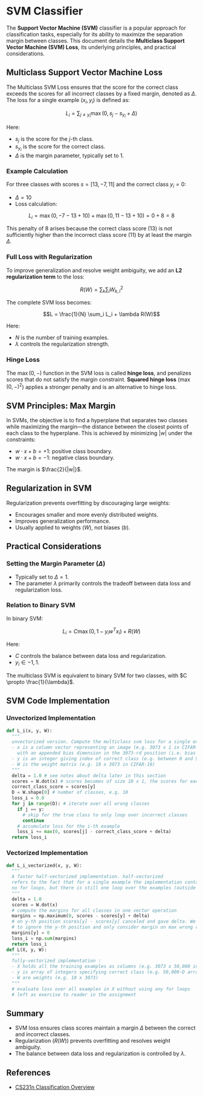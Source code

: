 # SVM Classifier

The **Support Vector Machine (SVM)** classifier is a popular approach for classification tasks, especially for its ability to maximize the separation margin between classes. This document details the **Multiclass Support Vector Machine (SVM) Loss**, its underlying principles, and practical considerations.

## Multiclass Support Vector Machine Loss

The Multiclass SVM Loss ensures that the score for the correct class exceeds the scores for all incorrect classes by a fixed margin, denoted as $\Delta$. The loss for a single example $(x_i, y_i)$ is defined as:

$$L_i = \sum_{j \neq y_i} \max(0, s_j - s_{y_i} + \Delta)$$

Here:

-   $s_j$ is the score for the $j$-th class.
-   $s_{y_i}$ is the score for the correct class.
-   $\Delta$ is the margin parameter, typically set to 1.

### Example Calculation

For three classes with scores $s = [13, -7, 11]$ and the correct class $y_i = 0$:

-   $\Delta = 10$
-   Loss calculation:

$$L_i = \max(0, -7 - 13 + 10) + \max(0, 11 - 13 + 10) = 0 + 8 = 8$$

This penalty of 8 arises because the correct class score (13) is not sufficiently higher than the incorrect class score (11) by at least the margin $\Delta$.

### Full Loss with Regularization

To improve generalization and resolve weight ambiguity, we add an **L2 regularization term** to the loss:

$$R(W) = \sum_k \sum_l W_{k,l}^2$$

The complete SVM loss becomes:

$$L = \frac{1}{N} \sum_i L_i + \lambda R(W)$$

Here:

-   $N$ is the number of training examples.
-   $\lambda$ controls the regularization strength.

### Hinge Loss

The $\max(0, -)$ function in the SVM loss is called **hinge loss**, and penalizes scores that do not satisfy the margin constraint. **Squared hinge loss** ($\max(0, -)^2$) applies a stronger penalty and is an alternative to hinge loss.


## SVM Principles: Max Margin

In SVMs, the objective is to find a hyperplane that separates two classes while maximizing the margin—the distance between the closest points of each class to the hyperplane. This is achieved by minimizing $|w|$ under the constraints:

-   $w \cdot x + b = +1$: positive class boundary.
-   $w \cdot x + b = -1$: negative class boundary.

The margin is $\frac{2}{|w|}$.


## Regularization in SVM

Regularization prevents overfitting by discouraging large weights:

-   Encourages smaller and more evenly distributed weights.
-   Improves generalization performance.
-   Usually applied to weights ($W$), not biases ($b$).


## Practical Considerations

### Setting the Margin Parameter ($\Delta$)

-   Typically set to $\Delta = 1$.
-   The parameter $\lambda$ primarily controls the tradeoff between data loss and regularization loss.

### Relation to Binary SVM

In binary SVM:

$$L_i = C \max(0, 1 - y_i w^T x_i) + R(W)$$

Here:

-   $C$ controls the balance between data loss and regularization.
-   $y_i \in {-1, 1}$.

The multiclass SVM is equivalent to binary SVM for two classes, with $C \propto \frac{1}{\lambda}$.


## SVM Code Implementation

### Unvectorized Implementation

```python
def L_i(x, y, W):
  """
  unvectorized version. Compute the multiclass svm loss for a single example (x,y)
  - x is a column vector representing an image (e.g. 3073 x 1 in CIFAR-10)
    with an appended bias dimension in the 3073-rd position (i.e. bias trick)
  - y is an integer giving index of correct class (e.g. between 0 and 9 in CIFAR-10)
  - W is the weight matrix (e.g. 10 x 3073 in CIFAR-10)
  """
  delta = 1.0 # see notes about delta later in this section
  scores = W.dot(x) # scores becomes of size 10 x 1, the scores for each class
  correct_class_score = scores[y]
  D = W.shape[0] # number of classes, e.g. 10
  loss_i = 0.0
  for j in range(D): # iterate over all wrong classes
    if j == y:
      # skip for the true class to only loop over incorrect classes
      continue
    # accumulate loss for the i-th example
    loss_i += max(0, scores[j] - correct_class_score + delta)
  return loss_i
```

### Vectorized Implementation

```python
def L_i_vectorized(x, y, W):
  """
  A faster half-vectorized implementation. half-vectorized
  refers to the fact that for a single example the implementation contains
  no for loops, but there is still one loop over the examples (outside this function)
  """
  delta = 1.0
  scores = W.dot(x)
  # compute the margins for all classes in one vector operation
  margins = np.maximum(0, scores - scores[y] + delta)
  # on y-th position scores[y] - scores[y] canceled and gave delta. We want
  # to ignore the y-th position and only consider margin on max wrong class
  margins[y] = 0
  loss_i = np.sum(margins)
  return loss_i
def L(X, y, W):
  """
  fully-vectorized implementation :
  - X holds all the training examples as columns (e.g. 3073 x 50,000 in CIFAR-10)
  - y is array of integers specifying correct class (e.g. 50,000-D array)
  - W are weights (e.g. 10 x 3073)
  """
  # evaluate loss over all examples in X without using any for loops
  # left as exercise to reader in the assignment
```
## Summary

-   SVM loss ensures class scores maintain a margin $\Delta$ between the correct and incorrect classes.
-   Regularization ($R(W)$) prevents overfitting and resolves weight ambiguity.
-   The balance between data loss and regularization is controlled by $\lambda$.

## References

-   [CS231n Classification Overview](https://cs231n.github.io/classification/)
